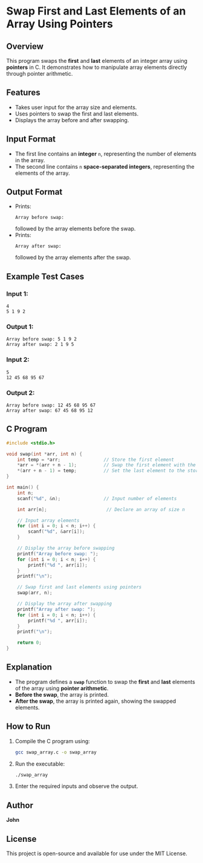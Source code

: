 # Swap First and Last Elements of an Array Using Pointers

## Overview
This program swaps the **first** and **last** elements of an integer array using **pointers** in C. It demonstrates how to manipulate array elements directly through pointer arithmetic.

## Features
- Takes user input for the array size and elements.
- Uses pointers to swap the first and last elements.
- Displays the array before and after swapping.

## Input Format
- The first line contains an **integer** `n`, representing the number of elements in the array.
- The second line contains `n` **space-separated integers**, representing the elements of the array.

## Output Format
- Prints:
  ```
  Array before swap: 
  ```
  followed by the array elements before the swap.
- Prints:
  ```
  Array after swap: 
  ```
  followed by the array elements after the swap.

## Example Test Cases
### Input 1:
```
4
5 1 9 2
```
### Output 1:
```
Array before swap: 5 1 9 2
Array after swap: 2 1 9 5
```

### Input 2:
```
5
12 45 68 95 67
```
### Output 2:
```
Array before swap: 12 45 68 95 67
Array after swap: 67 45 68 95 12
```

## C Program
```c
#include <stdio.h>

void swap(int *arr, int n) {
    int temp = *arr;                // Store the first element
    *arr = *(arr + n - 1);          // Swap the first element with the last element
    *(arr + n - 1) = temp;          // Set the last element to the stored value of the first element
}

int main() {
    int n;
    scanf("%d", &n);                // Input number of elements

    int arr[n];                      // Declare an array of size n

    // Input array elements
    for (int i = 0; i < n; i++) {
        scanf("%d", &arr[i]);
    }

    // Display the array before swapping
    printf("Array before swap: ");
    for (int i = 0; i < n; i++) {
        printf("%d ", arr[i]);
    }
    printf("\n");

    // Swap first and last elements using pointers
    swap(arr, n);

    // Display the array after swapping
    printf("Array after swap: ");
    for (int i = 0; i < n; i++) {
        printf("%d ", arr[i]);
    }
    printf("\n");

    return 0;
}
```

## Explanation
- The program defines a **`swap`** function to swap the **first** and **last** elements of the array using **pointer arithmetic**.
- **Before the swap**, the array is printed.
- **After the swap**, the array is printed again, showing the swapped elements.

## How to Run
1. Compile the C program using:
   ```sh
   gcc swap_array.c -o swap_array
   ```
2. Run the executable:
   ```sh
   ./swap_array
   ```
3. Enter the required inputs and observe the output.

## Author
**John**

## License
This project is open-source and available for use under the MIT License.

